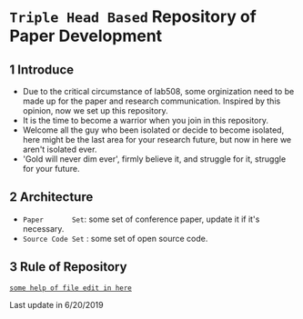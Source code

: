 # `Triple Head Based` Repository of Paper Development
## 1 Introduce
* Due to the critical circumstance of lab508, some orginization need to be made up for the paper and research communication. Inspired by this opinion, now we set up this repository.
* It is the time to become a warrior when you join in this repository.
* Welcome all the guy who been isolated or decide to become isolated, here might be the last area for your research future, but now in here we aren't isolated ever. 
* 'Gold will never dim ever', firmly believe it, and struggle for it, struggle for your future.

## 2 Architecture
* `Paper       Set`: some set of conference paper, update it if it's necessary.
* `Source Code Set` : some set of open source code.

## 3 Rule of Repository
[`some help of file edit in here`](https://blog.csdn.net/kaitiren/article/details/38513715"!")






Last update in 6/20/2019
